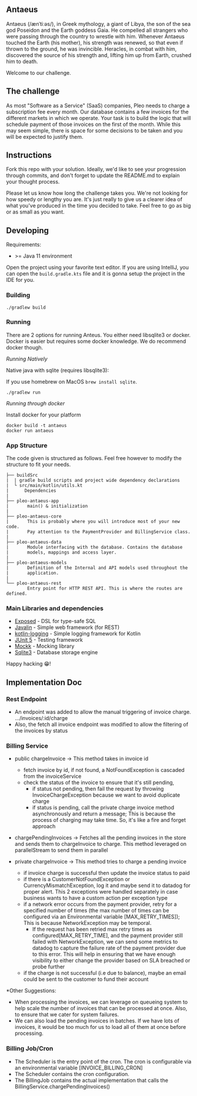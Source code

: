 ## Antaeus

Antaeus (/ænˈtiːəs/), in Greek mythology, a giant of Libya, the son of the sea god Poseidon and the Earth goddess Gaia. He compelled all strangers who were passing through the country to wrestle with him. Whenever Antaeus touched the Earth (his mother), his strength was renewed, so that even if thrown to the ground, he was invincible. Heracles, in combat with him, discovered the source of his strength and, lifting him up from Earth, crushed him to death.

Welcome to our challenge.

## The challenge

As most "Software as a Service" (SaaS) companies, Pleo needs to charge a subscription fee every month. Our database contains a few invoices for the different markets in which we operate. Your task is to build the logic that will schedule payment of those invoices on the first of the month. While this may seem simple, there is space for some decisions to be taken and you will be expected to justify them.

## Instructions

Fork this repo with your solution. Ideally, we'd like to see your progression through commits, and don't forget to update the README.md to explain your thought process.

Please let us know how long the challenge takes you. We're not looking for how speedy or lengthy you are. It's just really to give us a clearer idea of what you've produced in the time you decided to take. Feel free to go as big or as small as you want.

## Developing

Requirements:
- \>= Java 11 environment

Open the project using your favorite text editor. If you are using IntelliJ, you can open the `build.gradle.kts` file and it is gonna setup the project in the IDE for you.

### Building

```
./gradlew build
```

### Running

There are 2 options for running Anteus. You either need libsqlite3 or docker. Docker is easier but requires some docker knowledge. We do recommend docker though.

*Running Natively*

Native java with sqlite (requires libsqlite3):

If you use homebrew on MacOS `brew install sqlite`.

```
./gradlew run
```

*Running through docker*

Install docker for your platform

```
docker build -t antaeus
docker run antaeus
```

### App Structure
The code given is structured as follows. Feel free however to modify the structure to fit your needs.
```
├── buildSrc
|  | gradle build scripts and project wide dependency declarations
|  └ src/main/kotlin/utils.kt 
|      Dependencies
|
├── pleo-antaeus-app
|       main() & initialization
|
├── pleo-antaeus-core
|       This is probably where you will introduce most of your new code.
|       Pay attention to the PaymentProvider and BillingService class.
|
├── pleo-antaeus-data
|       Module interfacing with the database. Contains the database 
|       models, mappings and access layer.
|
├── pleo-antaeus-models
|       Definition of the Internal and API models used throughout the
|       application.
|
└── pleo-antaeus-rest
        Entry point for HTTP REST API. This is where the routes are defined.
```

### Main Libraries and dependencies
* [Exposed](https://github.com/JetBrains/Exposed) - DSL for type-safe SQL
* [Javalin](https://javalin.io/) - Simple web framework (for REST)
* [kotlin-logging](https://github.com/MicroUtils/kotlin-logging) - Simple logging framework for Kotlin
* [JUnit 5](https://junit.org/junit5/) - Testing framework
* [Mockk](https://mockk.io/) - Mocking library
* [Sqlite3](https://sqlite.org/index.html) - Database storage engine

Happy hacking 😁!


## Implementation Doc

### Rest Endpoint
* An endpoint was added to allow the manual triggering of invoice charge. .../invoices/:id/charge
* Also, the fetch all invoice endpoint was modified to allow the filtering of the invoices by status

### Billing Service
* public chargeInvoice -> This method takes in invoice id
  * fetch invoice by id, if not found, a NotFoundException is cascaded from the invoiceService
  * check the status of the invoice to ensure that it's still pending, 
    * if status not pending, then fail the request by throwing InvoiceChargeException because we want to avoid duplicate charge
    * if status is pending, call the private charge invoice method asynchronously and return a message; This is because the process of charging may take time. So, it's like a fire and forget approach
    
* chargePendingInvoices -> Fetches all the pending invoices in the store and sends them to chargeInvoice to charge. This method leveraged on parallelStream to send them in parallel
* private chargeInvoice -> This method tries to charge a pending invoice
    * if invoice charge is successful then update the invoice status to paid
    * if there is a CustomerNotFoundException or CurrencyMismatchException, log it and maybe send it to datadog for proper alert. This 2 exceptions were handled separately in case business wants to have a custom action per exception type
    * if a network error occurs from the payment provider, retry for a specified number of times (the max number of times can be configured via an Environmental variable [MAX_RETRY_TIMES]); This is because NetworkException may be temporal. 
      * If the request has been retried max retry times as configured[MAX_RETRY_TIME], and the payment provider still failed with NetworkException, we can send some metrics to datadog to capture the failure rate of the payment provider due to this error. This will help in ensuring that we have enough visibility to either change the provider based on SLA breached or probe further
    * if the charge is not successful (i.e due to balance), maybe an email could be sent to the customer to fund their account

*Other Suggestions: 
* When processing the invoices, we can leverage on queueing system to help scale the number of invoices that can be processed at once. Also, to ensure that we cater for system failures. 
* We can also load the pending invoices in batches. If we have lots of invoices, it would be too much for us to load all of them at once before processing.

### Billing Job/Cron
* The Scheduler is the entry point of the cron. The cron is configurable via an environmental variable [INVOICE_BILLING_CRON]
* The Scheduler contains the cron configuration. 
* The BillingJob contains the actual implementation that calls the BillingService.chargePendingInvoices()